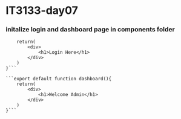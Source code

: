 # IT3133-day07

### initalize login and dashboard page in components folder 

```export default function login(){
    return(
        <div>
            <h1>Login Here</h1>
        </div>
    )
}```

```export default function dashboard(){
    return(
        <div>
            <h1>Welcome Admin</h1>
        </div>
    )
}```

